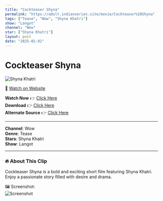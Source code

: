 ```yaml
---
title: "Cockteaser Shyna"
permalink: "https://adult.indianseries.site/movie/Cockteaser%20Shyna"
tags: ["Tease", "Wow", "Shyna Khatri"]
show: "Langot"
channel: "Wow"
star: ["Shyna Khatri"]
layout: post
date: "2025-01-01"
---
```


# Cockteaser Shyna

![Shyna Khatri](https://shorts.desisins.com/wp-content/uploads/2024/06/Cockteaser-Shyna-Langot-Woow-DesiSins.com_.jpg)

🔗 [Watch on Website](https://adult.indianseries.site/movie/Cockteaser%20Shyna)

**Watch Now** 👉 [Click Here](https://adult.indianseries.site/movie/Cockteaser%20Shyna)  
**Download** 👉 [Click Here](https://adult.indianseries.site/movie/Cockteaser%20Shyna)  
**Alternate Source** 👉 [Click Here](https://adult.indianseries.site/movie/Cockteaser%20Shyna)

---

**Channel**: Wow  
**Genre**: Tease  
**Stars**: Shyna Khatri  
**Show**: Langot

---

### 🔥 About This Clip

Cockteaser Shyna is a bold and exciting short film featuring Shyna Khatri. Enjoy a passionate story filled with desire and drama.
 
🖼️ Screenshot:  
![Screenshot](https://shorts.desisins.com/wp-content/uploads/2024/06/Cockteaser-Shyna-Langot-Woow-DesiSins.com_.jpg)
